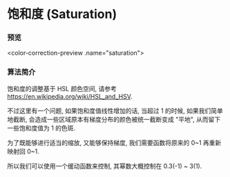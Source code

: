 # 饱和度 (Saturation)


### 预览

<color-correction-preview .name="saturation"></color-correction-preview>


### 算法简介

饱和度的调整基于 HSL 颜色空间, 请参考 <https://en.wikipedia.org/wiki/HSL_and_HSV>.

不过这里有一个问题, 如果饱和度值线性增加的话, 当超过 1 的时候, 如果我们简单地截断, 会造成一些区域原本有梯度分布的颜色被统一截断变成 "平地", 从而留下一些饱和度值为 1 的色斑.

为了既能够进行适当的缩放, 又能够保持梯度, 我们需要函数将原来的 0~1 再重新映射回 0~1.

所以我们可以使用一个缓动函数来控制, 其幂数大概控制在 0.3(-1) ~ 3(1).

